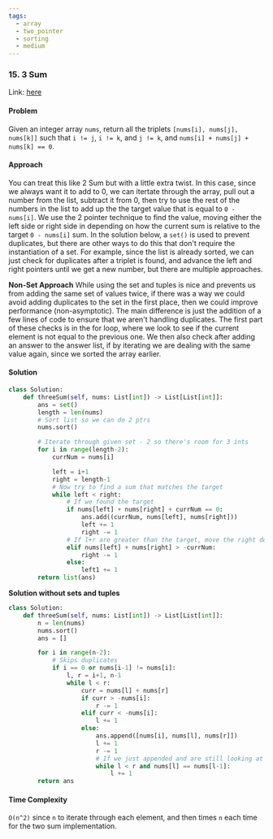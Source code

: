 ```yaml
---
tags:
  - array
  - two_pointer
  - sorting
  - medium
---
```


### 15. 3 Sum

Link: [here](https://leetcode.com/problems/3sum/description/)

#### Problem
Given an integer array `nums`, return all the triplets `[nums[i], nums[j], nums[k]]` such that `i != j`, `i != k`, and `j != k`, and `nums[i] + nums[j] + nums[k] == 0`.

#### Approach
You can treat this like 2 Sum but with a little extra twist. In this case, since we always want it to add to 0, we can itertate through the array, pull out a number from the list, subtract it from 0, then try to use the rest of the numbers in the list to add up the the target value that is equal to `0 - nums[i]`. 
We use the 2 pointer technique to find the value, moving either the left side or right side in depending on how the current sum is relative to the target `0 - nums[i]` sum. 
In the solution below, a `set()` is used to prevent duplicates, but there are other ways to do this that don't require the instantiation of a set. For example, since the list is already sorted, we can just check for duplicates after a triplet is found, and advance the left and right pointers until we get a new number, but there are multiple approaches. 

**Non-Set Approach**
While using the set and tuples is nice and prevents us from adding the same set of values twice, if there was a way we could avoid adding duplicates to the set in the first place, then we could improve performance (non-asymptotic). 
The main difference is just the addition of a few lines of code to ensure that we aren't handling duplicates. The first part of these checks is in the for loop, where we look to see if the current element is not equal to the previous one. We then also check after adding an answer to the answer list, if by iterating we are dealing with the same value again, since we sorted the array earlier. 

#### Solution
```python 
class Solution:
    def threeSum(self, nums: List[int]) -> List[List[int]]:
        ans = set()
        length = len(nums)
        # Sort list so we can do 2 ptrs
        nums.sort()

        # Iterate through given set - 2 so there's room for 3 ints
        for i in range(length-2):
            currNum = nums[i]

            left = i+1
            right = length-1
            # Now try to find a sum that matches the target
            while left < right: 
                # If we found the target
                if nums[left] + nums[right] + currNum == 0:
                    ans.add((currNum, nums[left], nums[right]))
                    left += 1
                    right -= 1
                # If l+r are greater than the target, move the right down
                elif nums[left] + nums[right] > -currNum:
                    right -= 1
                else:
                    left1 += 1
        return list(ans)
```

**Solution without sets and tuples**
```python
class Solution:
    def threeSum(self, nums: List[int]) -> List[List[int]]:
        n = len(nums)
        nums.sort()
        ans = []

        for i in range(n-2):
            # Skips duplicates
            if i == 0 or nums[i-1] != nums[i]:
                l, r = i+1, n-1
                while l < r:
                    curr = nums[l] + nums[r]
                    if curr > -nums[i]:
                        r -= 1
                    elif curr < -nums[i]:
                        l += 1
                    else:
                        ans.append([nums[i], nums[l], nums[r]])
                        l += 1
                        r -= 1
                        # If we just appended and are still looking at a duplicate
                        while l < r and nums[l] == nums[l-1]:
                            l += 1
        return ans
```

#### Time Complexity
`O(n^2)` since `n` to iterate through each element, and then times `n` each time for the two sum implementation.